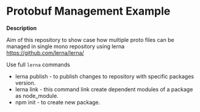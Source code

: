 # Protobuf Management Example

**Description**

Aim of this repository to show case how multiple proto files can be managed in single mono repository using lerna 
https://github.com/lerna/lerna/

Use full `lerna` commands

- lerna publish - to publish changes to repository with specific packages version.
- lerna link - this command link create dependent modules of a package as node_module.
- npm init - to create new package.
   